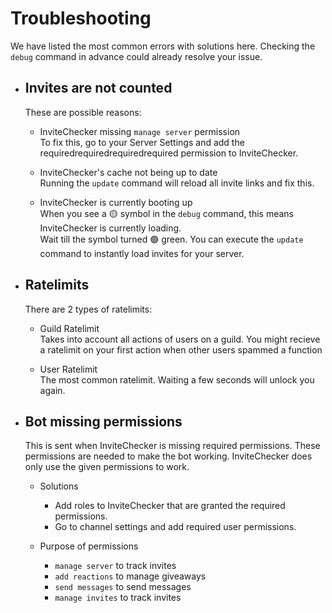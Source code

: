 # Troubleshooting

We have listed the most common errors with solutions here.
Checking the `debug` command in advance could already resolve your issue.

- ## Invites are not counted

    These are possible reasons:  
     
    * InviteChecker missing `manage server` permission<br>
        To fix this, go to your Server Settings and add the requiredrequiredrequiredrequired permission to InviteChecker.  

    * InviteChecker's cache not being up to date<br>
        Running the `update` command will reload all invite links and fix this.  

    * InviteChecker is currently booting up<br>
        When you see a 🟡 symbol in the `debug` command, this means InviteChecker is currently loading.  
        Wait till the symbol turned 🟢 green. You can execute the `update` command to instantly load invites for your server.

- ## Ratelimits
    
    There are 2 types of ratelimits:

    * Guild Ratelimit<br>
        Takes into account all actions of users on a guild. You might recieve a ratelimit on your first action when other users spammed a function
    
    * User Ratelimit<br>
        The most common ratelimit. Waiting a few seconds will unlock you again.

- ## Bot missing permissions
    
    This is sent when InviteChecker is missing required permissions.
    These permissions are needed to make the bot working. InviteChecker does only use the given permissions to work.

    * Solutions
        - Add roles to InviteChecker that are granted the required permissions.
        - Go to channel settings and add required user permissions.
    
    * Purpose of permissions
        - `manage server` to track invites
        - `add reactions` to manage giveaways
        - `send messages` to send messages
        - `manage invites` to track invites
    




   
 
